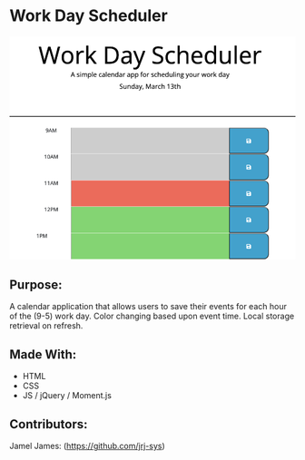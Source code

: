 # Work Day Scheduler 

![Image of the scheduler](https://github.com/jrj-sys/work-day-scheduler/blob/main/assets/images/Screen%20Shot%202022-03-13%20at%2011.54.23%20AM.png)

## Purpose: 
A calendar application that allows users to save their events for each hour of the (9-5) work day. 
Color changing based upon event time.
Local storage retrieval on refresh. 

## Made With:
* HTML
* CSS
* JS / jQuery / Moment.js

## Contributors: 
Jamel James: (https://github.com/jrj-sys)


